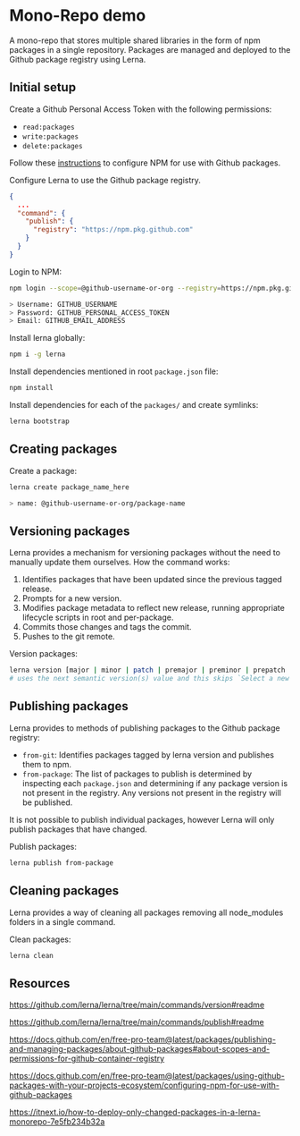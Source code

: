 # Mono-Repo demo

A mono-repo that stores multiple shared libraries in the form of npm packages in a single repository. Packages are managed and deployed to the Github package registry using Lerna.

## Initial setup

Create a Github Personal Access Token with the following permissions:
- `read:packages`
- `write:packages`
- `delete:packages`

Follow these [instructions](https://docs.github.com/en/free-pro-team@latest/packages/using-github-packages-with-your-projects-ecosystem/configuring-npm-for-use-with-github-packages) to configure NPM for use with Github packages.

Configure Lerna to use the Github package registry.
```json
{
  ...
  "command": {
    "publish": {
      "registry": "https://npm.pkg.github.com"
    }
  }
}
```

Login to NPM:
```bash
npm login --scope=@github-username-or-org --registry=https://npm.pkg.github.com

> Username: GITHUB_USERNAME
> Password: GITHUB_PERSONAL_ACCESS_TOKEN
> Email: GITHUB_EMAIL_ADDRESS
```

Install lerna globally:
```bash
npm i -g lerna
```

Install dependencies mentioned in root `package.json` file:
```bash
npm install
```

Install dependencies for each of the `packages/` and create symlinks:
```bash
lerna bootstrap
```

## Creating packages

Create a package:
```bash
lerna create package_name_here

> name: @github-username-or-org/package-name
```

## Versioning packages

Lerna provides a mechanism for versioning packages without the need to manually update them ourselves. How the command works:

1. Identifies packages that have been updated since the previous tagged release.
2. Prompts for a new version.
3. Modifies package metadata to reflect new release, running appropriate lifecycle scripts in root and per-package.
4. Commits those changes and tags the commit.
5. Pushes to the git remote.

Version packages:
```bash
lerna version [major | minor | patch | premajor | preminor | prepatch | prerelease]
# uses the next semantic version(s) value and this skips `Select a new version for...` prompt
```

## Publishing packages

Lerna provides to methods of publishing packages to the Github package registry:
- `from-git`: Identifies packages tagged by lerna version and publishes them to npm.
- `from-package`: The list of packages to publish is determined by inspecting each `package.json` and determining if any package version is not present in the registry. Any versions not present in the registry will be published.

It is not possible to publish individual packages, however Lerna will only publish packages that have changed.

Publish packages:
```bash
lerna publish from-package
```

## Cleaning packages

Lerna provides a way of cleaning all packages removing all node_modules folders in a single command.

Clean packages:
```bash
lerna clean
```

## Resources

https://github.com/lerna/lerna/tree/main/commands/version#readme

https://github.com/lerna/lerna/tree/main/commands/publish#readme

https://docs.github.com/en/free-pro-team@latest/packages/publishing-and-managing-packages/about-github-packages#about-scopes-and-permissions-for-github-container-registry

https://docs.github.com/en/free-pro-team@latest/packages/using-github-packages-with-your-projects-ecosystem/configuring-npm-for-use-with-github-packages

https://itnext.io/how-to-deploy-only-changed-packages-in-a-lerna-monorepo-7e5fb234b32a
